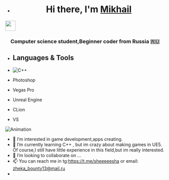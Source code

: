 - <h1 align="center">Hi there, I'm <a href="https://vk.com/platina0" target="_blank">Mikhail</a> 
<img src="https://github.com/blackcater/blackcater/raw/main/images/Hi.gif" height="32"/></h1>
<h3 align="center">Computer science student,Beginner coder from Russia 🇷🇺</h3></a></a></a></a>



- ## Languages & Tools

- ![C++](https://img.icons8.com/color/48/000000/c-plus-plus-logo.png)
- Photoshop
- Vegas Pro
- Unreal Engine
- CLion
- VS


![Animation](https://media.giphy.com/media/0YOCPRFS5oxdpNoFlW/giphy.gif)


- 👀 I’m interested in game development,apps creating. 
- 🌱 I’m currently learning C++ , but im crazy about making games in UE5. Of course,I still have little experience in this field,but im really interested.
- 💞️ I’m looking to collaborate on ...
- 📫 You can reach me in tg:https://t.me/sheeeeesha or email: zheka_bounty13@mail.ru
- 

<!---
TrapAll1gator/TrapAll1gator is a ✨ special ✨ repository because its `README.md` (this file) appears on your GitHub profile.
You can click the Preview link to take a look at your changes.
--->
